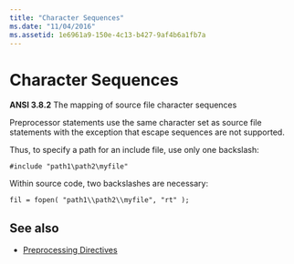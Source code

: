 ```yaml
---
title: "Character Sequences"
ms.date: "11/04/2016"
ms.assetid: 1e6961a9-150e-4c13-b427-9af4b6a1fb7a
---
```

# Character Sequences

**ANSI 3.8.2** The mapping of source file character sequences

Preprocessor statements use the same character set as source file statements with the exception that escape sequences are not supported.

Thus, to specify a path for an include file, use only one backslash:

```
#include "path1\path2\myfile"
```

Within source code, two backslashes are necessary:

```
fil = fopen( "path1\\path2\\myfile", "rt" );
```

## See also

- [Preprocessing Directives](../c-language/preprocessing-directives.md)

